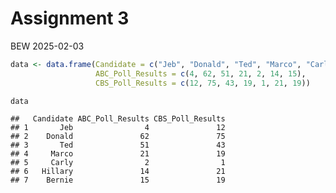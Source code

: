 Assignment 3
================
BEW
2025-02-03

``` r
data <- data.frame(Candidate = c("Jeb", "Donald", "Ted", "Marco", "Carly", "Hillary", "Bernie"),
                   ABC_Poll_Results = c(4, 62, 51, 21, 2, 14, 15),
                   CBS_Poll_Results = c(12, 75, 43, 19, 1, 21, 19))

data
```

    ##   Candidate ABC_Poll_Results CBS_Poll_Results
    ## 1       Jeb                4               12
    ## 2    Donald               62               75
    ## 3       Ted               51               43
    ## 4     Marco               21               19
    ## 5     Carly                2                1
    ## 6   Hillary               14               21
    ## 7    Bernie               15               19
